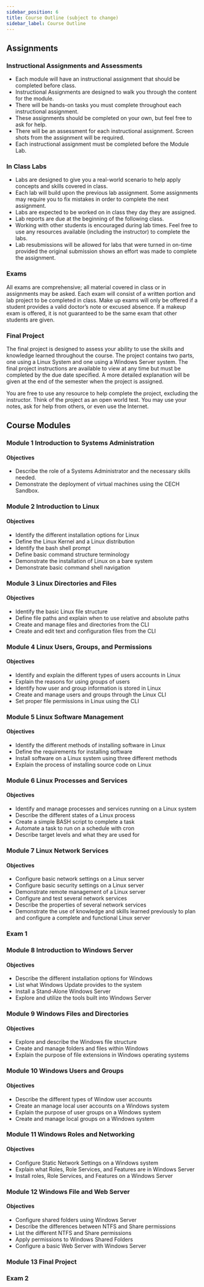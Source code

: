 ```yaml
---
sidebar_position: 6
title: Course Outline (subject to change)
sidebar_label: Course Outline
---
```


## Assignments

### Instructional Assignments and Assessments

* Each module will have an instructional assignment that should be completed before class.
* Instructional Assignments are designed to walk you through the content for the module.
* There will be hands-on tasks you must complete throughout each instructional assignment.
* These assignments should be completed on your own, but feel free to ask for help.
* There will be an assessment for each instructional assignment. Screen shots from the assignment will be required.
* Each instructional assignment must be completed before the Module Lab.

### In Class Labs

* Labs are designed to give you a real-world scenario to help apply concepts and skills covered in class.
* Each lab will build upon the previous lab assignment. Some assignments may require you to fix mistakes in order to complete the next assignment.
* Labs are expected to be worked on in class they day they are assigned.
* Lab reports are due at the beginning of the following class.
* Working with other students is encouraged during lab times. Feel free to use any resources available (including the instructor) to complete the labs.
* Lab resubmissions will be allowed for labs that were turned in on-time provided the original submission shows an effort was made to complete the assignment.

### Exams

All exams are comprehensive; all material covered in class or in assignments may be asked. Each exam will consist of a written portion and lab project to be completed in class. Make up exams will only be offered if a student provides a valid doctor’s note or excused absence. If a makeup exam is offered, it is not guaranteed to be the same exam that other students are given.

### Final Project

The final project is designed to assess your ability to use the skills and knowledge learned throughout the course. The project contains two parts, one using a Linux System and one using a Windows Server system. The final project instructions are available to view at any time but must be completed by the due date specified. A more detailed explanation will be given at the end of the semester when the project is assigned.

You are free to use any resource to help complete the project, excluding the instructor. Think of the project as an open world test. You may use your notes, ask for help from others, or even use the Internet.

## Course Modules

### Module 1 Introduction to Systems Administration

#### Objectives

* Describe the role of a Systems Administrator and the necessary skills needed.
* Demonstrate the deployment of virtual machines using the CECH Sandbox.

### Module 2 Introduction to Linux

#### Objectives

* Identify the different installation options for Linux
* Define the Linux Kernel and a Linux distribution
* Identify the bash shell prompt
* Define basic command structure terminology
* Demonstrate the installation of Linux on a bare system
* Demonstrate basic command shell navigation

### Module 3 Linux Directories and Files

#### Objectives

* Identify the basic Linux file structure
* Define file paths and explain when to use relative and absolute paths
* Create and manage files and directories from the CLI
* Create and edit text and configuration files from the CLI

### Module 4 Linux Users, Groups, and Permissions

#### Objectives

* Identify and explain the different types of users accounts in Linux
* Explain the reasons for using groups of users
* Identify how user and group information is stored in Linux
* Create and manage users and groups through the Linux CLI
* Set proper file permissions in Linux using the CLI

### Module 5 Linux Software Management

#### Objectives

* Identify the different methods of installing software in Linux
* Define the requirements for installing software
* Install software on a Linux system using three different methods
* Explain the process of installing source code on Linux

### Module 6 Linux Processes and Services

#### Objectives

* Identify and manage processes and services running on a Linux system
* Describe the different states of a Linux process
* Create a simple BASH script to complete a task
* Automate a task to run on a schedule with cron
* Describe target levels and what they are used for

### Module 7 Linux Network Services

#### Objectives

* Configure basic network settings on a Linux server
* Configure basic security settings on a Linux server
* Demonstrate remote management of a Linux server
* Configure and test several network services
* Describe the properties of several network services
* Demonstrate the use of knowledge and skills learned previously to plan and configure a complete and functional Linux server

### Exam 1

### Module 8 Introduction to Windows Server

#### Objectives

* Describe the different installation options for Windows
* List what Windows Update provides to the system
* Install a Stand-Alone Windows Server
* Explore and utilize the tools built into Windows Server

### Module 9 Windows Files and Directories

#### Objectives

* Explore and describe the Windows file structure
* Create and manage folders and files within Windows
* Explain the purpose of file extensions in Windows operating systems

### Module 10 Windows Users and Groups

#### Objectives

* Describe the different types of Window user accounts
* Create an manage local user accounts on a Windows system
* Explain the purpose of user groups on a Windows system
* Create and manage local groups on a Windows system

### Module 11 Windows Roles and Networking

#### Objectives

* Configure Static Network Settings on a Windows system
* Explain what Roles, Role Services, and Features are in Windows Server
* Install roles, Role Services, and Features on a Windows Server

### Module 12 Windows File and Web Server

#### Objectives

* Configure shared folders using Windows Server
* Describe the differences between NTFS and Share permissions
* List the different NTFS and Share permissions
* Apply permissions to Windows Shared Folders
* Configure a basic Web Server with Windows Server

### Module 13 Final Project

### Exam 2
